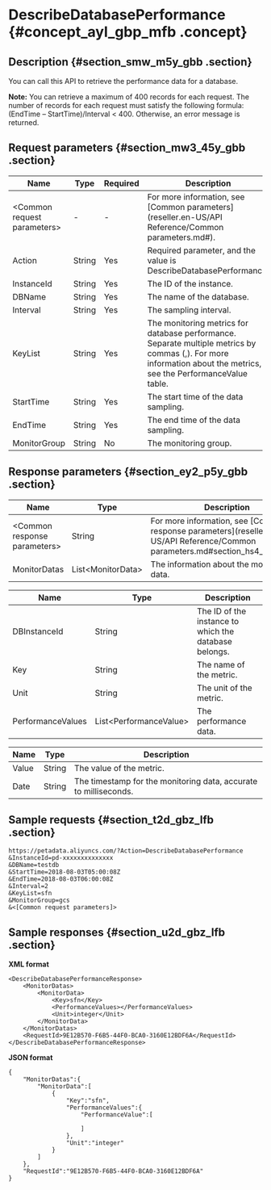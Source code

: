 # DescribeDatabasePerformance {#concept_ayl_gbp_mfb .concept}

## Description {#section_smw_m5y_gbb .section}

You can call this API to retrieve the performance data for a database.

**Note:** You can retrieve a maximum of 400 records for each request. The number of records for each request must satisfy the following formula: \(EndTime – StartTime\)/Interval < 400. Otherwise, an error message is returned.

## Request parameters {#section_mw3_45y_gbb .section}

|Name|Type|Required|Description|
|----|----|--------|-----------|
|<Common request parameters\>|-|-|For more information, see [Common parameters](reseller.en-US/API Reference/Common parameters.md#).|
|Action|String|Yes|Required parameter, and the value is DescribeDatabasePerformance.|
|InstanceId|String|Yes|The ID of the instance.|
|DBName|String|Yes|The name of the database.|
|Interval|String|Yes|The sampling interval.|
|KeyList|String|Yes|The monitoring metrics for database performance. Separate multiple metrics by commas \(,\). For more information about the metrics, see the PerformanceValue table.|
|StartTime|String|Yes|The start time of the data sampling.|
|EndTime|String|Yes|The end time of the data sampling.|
|MonitorGroup|String|No|The monitoring group.|

## Response parameters {#section_ey2_p5y_gbb .section}

|Name|Type|Description|
|----|----|-----------|
|<Common response parameters\>|String|For more information, see [Common response parameters](reseller.en-US/API Reference/Common parameters.md#section_hs4_m3y_gbb).|
|MonitorDatas|List<MonitorData\>|The information about the monitoring data.|

|Name|Type|Description|
|----|----|-----------|
|DBInstanceId|String |The ID of the instance to which the database belongs.|
|Key|String|The name of the metric.|
|Unit|String|The unit of the metric.|
|PerformanceValues|List<PerformanceValue\>|The performance data.|

|Name|Type|Description|
|----|----|-----------|
|Value|String|The value of the metric.|
|Date|String|The timestamp for the monitoring data, accurate to milliseconds.|

## Sample requests {#section_t2d_gbz_lfb .section}

```
https://petadata.aliyuncs.com/?Action=DescribeDatabasePerformance
&InstanceId=pd-xxxxxxxxxxxxxx
&DBName=testdb
&StartTime=2018-08-03T05:00:08Z
&EndTime=2018-08-03T06:00:08Z
&Interval=2
&KeyList=sfn
&MonitorGroup=gcs
&<[Common request parameters]>
```

## Sample responses {#section_u2d_gbz_lfb .section}

**XML format**

```
<DescribeDatabasePerformanceResponse>  
	<MonitorDatas>
		<MonitorData>
			<Key>sfn</Key>
			<PerformanceValues></PerformanceValues>
			<Unit>integer</Unit>
		</MonitorData>
	</MonitorDatas>
	<RequestId>9E12B570-F6B5-44F0-BCA0-3160E12BDF6A</RequestId>
</DescribeDatabasePerformanceResponse>
```

**JSON format**

```
{
    "MonitorDatas":{
        "MonitorData":[
            {
                "Key":"sfn",
                "PerformanceValues":{
                    "PerformanceValue":[

                    ]
                },
                "Unit":"integer"
            }
        ]
    },
    "RequestId":"9E12B570-F6B5-44F0-BCA0-3160E12BDF6A"
}
```

